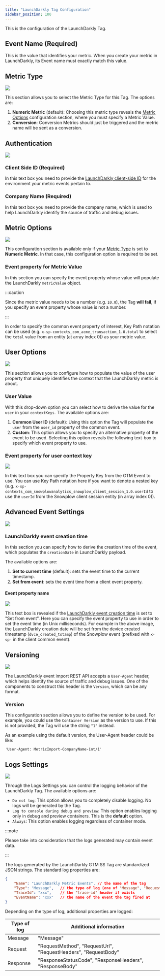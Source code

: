 ```yaml
---
title: "LaunchDarkly Tag Configuration"
sidebar_position: 100
---
```


This is the configuration of the LaunchDarkly Tag.

## Event Name (Required)

This is the value that identifies your metric. When you create your metric in LaunchDarkly, its Event name must exactly match this value.

## Metric Type

![](images/01-metric-type.png)

This section allows you to select the Metric Type for this Tag. The options are:

1. **Numeric Metric** (default): Choosing this metric type reveals the [Metric Options](#metric-options) configuration section, where you must specify a Metric Value.
2. **Conversion**: Conversion Metrics should just be triggered and the metric name will be sent as a conversion.

## Authentication

![](images/02-authentication.png)

### Client Side ID (Required)

In this text box you need to provide the [LaunchDarkly client-side ID](https://docs.launchdarkly.com/sdk/concepts/client-side-server-side#client-side-id) for the environment your metric events pertain to.

### Company Name (Required)

In this text box you need to provide the company name, which is used to help LaunchDarkly identify the source of traffic and debug issues.

## Metric Options

![](images/03-metric-options.png)

This configuration section is available only if your [Metric Type](#metric-type) is set to **Numeric Metric**. In that case, this configuration option is required to be set.

### Event property for Metric Value

In this section you can specify the event property whose value will populate the LaunchDarkly `metricValue` object.

:::caution

Since the metric value needs to be a number (e.g. `10.0`), the Tag **will fail**, if you specify an event property whose value is not a number.

:::

In order to specify the common event property of interest, Key Path notation can be used (e.g. `x-sp-contexts_com_acme_transaction_1.0.total` to select the `total` value from an entity (at array index 0)) as your metric value.

## User Options

![](images/04-user-options-default.png)

This section allows you to configure how to populate the value of the user property that uniquely identifies the context that the LaunchDarkly metric is about.

### User Value

With this drop-down option you can select how to derive the value for the `user` in your `contextKeys`. The available options are:

1. **Common User ID** (default): Using this option the Tag will populate the `user` from the `user_id` property of the common event.
2. **Custom**: This option allows you to specify an alternative property of the event to be used. Selecting this option reveals the following text-box to specify which event property to use.

### Event property for user context key

![](images/05-user-value-custom.png)

In this text box you can specify the Property Key from the GTM Event to use. You can use Key Path notation here if you want to denote a nested key (e.g. `x-sp-contexts_com_snowplowanalytics_snowplow_client_session_1.0.userId` to use the `userId` from the Snowplow client session entity (in array index 0)).

## Advanced Event Settings

![](images/06-advanced-time-default.png)

### LaunchDarkly event creation time

In this section you can specify how to derive the creation time of the event, which populates the `creationDate` in LaunchDarkly payload.

The available options are:

1. **Set to current time** (default): sets the event time to the current timestamp.
2. **Set from event**: sets the event time from a client event property.

#### Event property name

![](images/07-advanced-time-from-event.png)

This text box is revealed if the [LaunchDarkly event creation time](#launchdarkly-event-creation-time) is set to "Set from event". Here you can specify the event property to use in order to set the event time (in Unix milliseconds). For example in the above image, the LaunchDarkly creation date will be set from the device created timestamp (`dvce_created_tstamp`) of the Snowplow event (prefixed with `x-sp-` in the client common event).

## Versioning

![](images/08-versioning.png)

The LaunchDarkly event import REST API accepts a `User-Agent` header, which helps identify the source of traffic and debug issues. One of the components to construct this header is the `Version`, which can be any format.

### Version

This configuration section allows you to define the version to be used. For example, you could use the `Container Version` as the version to use. If this is not provided, the Tag will use the string `"1"` instead.

As an example using the default version, the User-Agent header could be like:

```
'User-Agent: MetricImport-CompanyName-int/1'
```

## Logs Settings

![](images/09-logs-settings.png)

Through the Logs Settings you can control the logging behavior of the LaunchDarkly Tag. The available options are:

- `Do not log`: This option allows you to completely disable logging. No logs will be generated by the Tag.
- `Log to console during debug and preview`: This option enables logging only in debug and preview containers. This is the **default** option.
- `Always`: This option enables logging regardless of container mode.

:::note

Please take into consideration that the logs generated may contain event data.

:::

The logs generated by the LaunchDarkly GTM SS Tag are standardized JSON strings.
The standard log properties are:

```json
{
    "Name": "LaunchDarkly Metric Events", // the name of the tag
    "Type": "Message",   // the type of log (one of "Message", "Request", "Response")
    "TraceId": "xxx",    // the "trace-id" header if exists
    "EventName": "xxx"   // the name of the event the tag fired at
}
```

Depending on the type of log, additional properties are logged:

| Type of log | Additional information                                         |
|-------------|----------------------------------------------------------------|
| Message     | "Message"                                                      |
| Request     | "RequestMethod", "RequestUrl", "RequestHeaders", "RequestBody" |
| Response    | "ResponseStatusCode", "ResponseHeaders", "ResponseBody"        |
